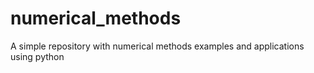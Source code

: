 # numerical_methods
A simple repository with numerical methods examples and applications using python

